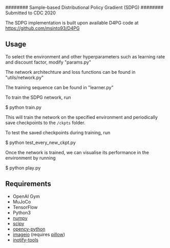 ########  Sample-based Distributional Policy Gradient (SDPG) 
########  Submitted to CDC 2020

The SDPG implementation is built upon available D4PG code at https://github.com/msinto93/D4PG

## Usage

To select the environment and other hyperparameters such as learning rate and discount factor, modify "params.py"

The network architechture and loss functions can be found in "utils/network.py"

The training sequence can be found in "learner.py"



To train the SDPG network, run

  $ python train.py

This will train the network on the specified environment and periodically save checkpoints to the `/ckpts` folder.

To test the saved checkpoints during training, run

  $ python test_every_new_ckpt.py


Once the network is trained, we can visualise its performance in the environment by running

  $ python play.py


## Requirements

- OpenAI Gym
- MuJoCo
- TensorFlow
- Python3
- [numpy](http://www.numpy.org/)
- [scipy](http://www.scipy.org/install.html) 
- [opencv-python](http://opencv.org/)
- [imageio](http://imageio.github.io/) (requires [pillow](https://python-pillow.org/))
- [inotify-tools](https://github.com/rvoicilas/inotify-tools/wiki) 
